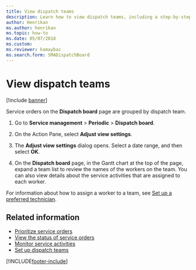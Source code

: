 ```yaml
---
title: View dispatch teams  
description: Learn how to view dispatch teams, including a step-by-step process for grouping dispatch boards by dispatch teams and additional resources.
author: Henrikan
ms.author: henrikan
ms.topic: how-to
ms.date: 05/07/2018
ms.custom:
ms.reviewer: kamaybac
ms.search.form: SMADispatchBoard
---
```


# View dispatch teams

[!include [banner](../includes/banner.md)]

Service orders on the **Dispatch board** page are grouped by dispatch team.

1. Go to **Service management** \> **Periodic** \> **Dispatch board**.

1. On the Action Pane, select **Adjust view settings**.

1. The **Adjust view settings** dialog opens. Select a date range, and then select **OK**.

1. On the **Dispatch board** page, in the Gantt chart at the top of the page, expand a team list to review the names of the workers on the team. You can also view details about the service activities that are assigned to each worker.

For information about how to assign a worker to a team, see [Set up a preferred technician](set-up-preferred-technician.md).

## Related information

- [Prioritize service orders](prioritize-service-orders.md)
- [View the status of service orders](view-the-status-of-service-orders.md)
- [Monitor service activities](monitor-service-activities.md)
- [Set up dispatch teams](set-up-dispatch-teams.md)

[!INCLUDE[footer-include](../../includes/footer-banner.md)]
